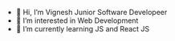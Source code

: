 - 👋 Hi, I’m Vignesh Junior Software Developeer
- 👀 I’m interested in Web Development
- 🌱 I’m currently learning JS and React JS
  

<!---
vigneshm2811/vigneshm2811 is a ✨ special ✨ repository because its `README.md` (this file) appears on your GitHub profile.
You can click the Preview link to take a look at your changes.
--->
